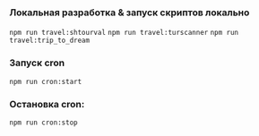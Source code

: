 ### Локальная разработка & запуск скриптов локально

`npm run travel:shtourval`
`npm run travel:turscanner`
`npm run travel:trip_to_dream`

### Запуск cron

`npm run cron:start`

### Остановка cron:

`npm run cron:stop`
